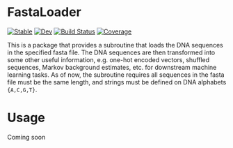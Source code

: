 # FastaLoader

[![Stable](https://img.shields.io/badge/docs-stable-blue.svg)](https://kchu25.github.io/FastaLoader.jl/stable)
[![Dev](https://img.shields.io/badge/docs-dev-blue.svg)](https://kchu25.github.io/FastaLoader.jl/dev)
[![Build Status](https://github.com/kchu25/FastaLoader.jl/actions/workflows/CI.yml/badge.svg?branch=main)](https://github.com/kchu25/FastaLoader.jl/actions/workflows/CI.yml?query=branch%3Amain)
[![Coverage](https://codecov.io/gh/kchu25/FastaLoader.jl/branch/main/graph/badge.svg)](https://codecov.io/gh/kchu25/FastaLoader.jl)


This is a package that provides a subroutine that loads the DNA sequences in the specified fasta file. The DNA sequences are then transformed into some other useful information, e.g. one-hot encoded vectors, shuffled sequences, Markov background estimates, etc. for downstream machine learning tasks. As of now, the subroutine requires all sequences in the fasta file must be the same length, and strings must be defined on DNA alphabets `{A,C,G,T}`.

# Usage

Coming soon